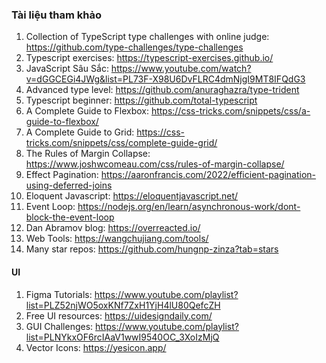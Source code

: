 ### Tài liệu tham khảo

1. Collection of TypeScript type challenges with online judge: https://github.com/type-challenges/type-challenges
2. Typescript exercises: https://typescript-exercises.github.io/
3. JavaScript Sâu Sắc: https://www.youtube.com/watch?v=dGGCEGi4JWg&list=PL73F-X98U6DvFLRC4dmNjgI9MT8IFQdG3
4. Advanced type level: https://github.com/anuraghazra/type-trident
5. Typescript beginner: https://github.com/total-typescript
6. A Complete Guide to Flexbox: https://css-tricks.com/snippets/css/a-guide-to-flexbox/
7. A Complete Guide to Grid: https://css-tricks.com/snippets/css/complete-guide-grid/
8. The Rules of Margin Collapse: https://www.joshwcomeau.com/css/rules-of-margin-collapse/
9. Effect Pagination: https://aaronfrancis.com/2022/efficient-pagination-using-deferred-joins
10. Eloquent Javascript: https://eloquentjavascript.net/
11. Event Loop: https://nodejs.org/en/learn/asynchronous-work/dont-block-the-event-loop
12. Dan Abramov blog: https://overreacted.io/
13. Web Tools: https://wangchujiang.com/tools/
14. Many star repos: https://github.com/hungnp-zinza?tab=stars

#### UI

1. Figma Tutorials: https://www.youtube.com/playlist?list=PLZ52njWO5oxKNf7ZxH1YjH4lU80QefcZH
2. Free UI resources: https://uidesigndaily.com/
3. GUI Challenges: https://www.youtube.com/playlist?list=PLNYkxOF6rcIAaV1wwI9540OC_3XoIzMjQ
4. Vector Icons: https://yesicon.app/
